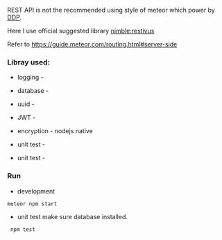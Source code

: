 REST API is not the recommended using style of meteor which power by [DDP](https://github.com/meteor/meteor/blob/master/packages/ddp/DDP.md). 

Here I use official suggested library [nimble:restivus](https://atmospherejs.com/nimble/restivus)

Refer to <https://guide.meteor.com/routing.html#server-side>

### Libray used:
- logging - 
- database - 
- uuid - 
- JWT - 
- encryption - nodejs native

- unit test - 
- unit test - 



### Run
- development 
``` shell
meteor npm start
```

- unit test
make sure database installed.
```
 npm test
```




